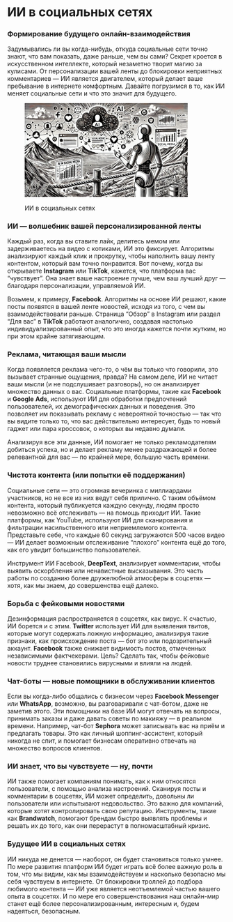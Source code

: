 # ИИ в социальных сетях

### Формирование будущего онлайн-взаимодействия

Задумывались ли вы когда-нибудь, откуда социальные сети точно знают, что вам показать, даже раньше, чем вы сами? Секрет кроется в искусственном интеллекте, который незаметно творит магию за кулисами. От персонализации вашей ленты до блокировки неприятных комментариев — ИИ является двигателем, который делает ваше пребывание в интернете комфортным. Давайте погрузимся в то, как ИИ меняет социальные сети и что это значит для будущего.

<div align="left">

<figure><img src="../../.gitbook/assets/image (2) (1) (1).png" alt="" width="375"><figcaption><p>ИИ в социальных сетях</p></figcaption></figure>

</div>

### ИИ — волшебник вашей персонализированной ленты

Каждый раз, когда вы ставите лайк, делитесь мемом или задерживаетесь на видео с котиками, ИИ это фиксирует. Алгоритмы анализируют каждый клик и прокрутку, чтобы наполнить вашу ленту контентом, который вам точно понравится. Вот почему, когда вы открываете **Instagram** или **TikTok**, кажется, что платформа вас “чувствует”. Она знает ваше настроение лучше, чем ваш лучший друг — благодаря персонализации, управляемой ИИ.

Возьмем, к примеру, **Facebook**. Алгоритмы на основе ИИ решают, какие посты появятся в вашей ленте новостей, исходя из того, с чем вы взаимодействовали раньше. Страница “Обзор” в Instagram или раздел “Для вас” в **TikTok** работают аналогично, создавая настолько индивидуализированный опыт, что это иногда кажется почти жутким, но при этом крайне затягивающим.

### Реклама, читающая ваши мысли

Когда появляется реклама чего-то, о чём вы только что говорили, это вызывает странные ощущения, правда? На самом деле, ИИ не читает ваши мысли (и не подслушивает разговоры), но он анализирует множество данных о вас. Социальные платформы, такие как **Facebook** и **Google** **Ads**, используют ИИ для обработки предпочтений пользователей, их демографических данных и поведения. Это позволяет им показывать рекламу с невероятной точностью — так что вы видите только то, что вас действительно интересует, будь то новый гаджет или пара кроссовок, о которых вы недавно думали.

Анализируя все эти данные, ИИ помогает не только рекламодателям добиться успеха, но и делает рекламу менее раздражающей и более релевантной для вас — по крайней мере, большую часть времени.

### Чистота контента (или попытки её поддержания)

Социальные сети — это огромная вечеринка с миллиардами участников, но не все из них ведут себя прилично. С таким объёмом контента, который публикуется каждую секунду, людям просто невозможно всё отслеживать — на помощь приходит ИИ. Такие платформы, как YouTube, используют ИИ для сканирования и фильтрации насильственного или неприемлемого контента. Представьте себе, что каждые 60 секунд загружаются 500 часов видео — ИИ делает возможным отслеживание “плохого” контента ещё до того, как его увидит большинство пользователей.

Инструмент ИИ Facebook, **DeepText**, анализирует комментарии, чтобы выявить оскорбления или ненавистные высказывания. Это часть работы по созданию более дружелюбной атмосферы в соцсетях — хотя, как мы знаем, до совершенства ещё далеко.

### Борьба с фейковыми новостями

Дезинформация распространяется в соцсетях, как вирус. К счастью, ИИ борется и с этим. **Twitter** использует ИИ для выявления твитов, которые могут содержать ложную информацию, анализируя такие признаки, как происхождение поста — бот это или подозрительный аккаунт. **Facebook** также снижает видимость постов, отмеченных независимыми фактчекерами. Цель? Сделать так, чтобы фейковые новости труднее становились вирусными и влияли на людей.

### Чат-боты — новые помощники в обслуживании клиентов

Если вы когда-либо общались с бизнесом через **Facebook Messenger** или **WhatsApp**, возможно, вы разговаривали с чат-ботом, даже не заметив этого. Эти помощники на базе ИИ могут отвечать на вопросы, принимать заказы и даже давать советы по макияжу — в реальном времени. Например, чат-бот **Sephora** может записывать вас на приём и предлагать товары. Это как личный шоппинг-ассистент, который никогда не спит, и помогает бизнесам оперативно отвечать на множество вопросов клиентов.

### ИИ знает, что вы чувствуете — ну, почти

ИИ также помогает компаниям понимать, как к ним относятся пользователи, с помощью анализа настроений. Сканируя посты и комментарии в соцсетях, ИИ может определить, довольны ли пользователи или испытывают недовольство. Это важно для компаний, которые хотят контролировать свою репутацию. Инструменты, такие как **Brandwatch**, помогают брендам быстро выявлять проблемы и решать их до того, как они перерастут в полномасштабный кризис.

### Будущее ИИ в социальных сетях

ИИ никуда не денется — наоборот, он будет становиться только умнее. По мере развития платформ ИИ будет играть всё более важную роль в том, что мы видим, как мы взаимодействуем и насколько безопасно мы себя чувствуем в интернете. От блокировки троллей до подбора любимого контента — ИИ уже является неотъемлемой частью вашего опыта в соцсетях. И по мере его совершенствования наш онлайн-мир станет ещё более персонализированным, интересным и, будем надеяться, безопасным.
